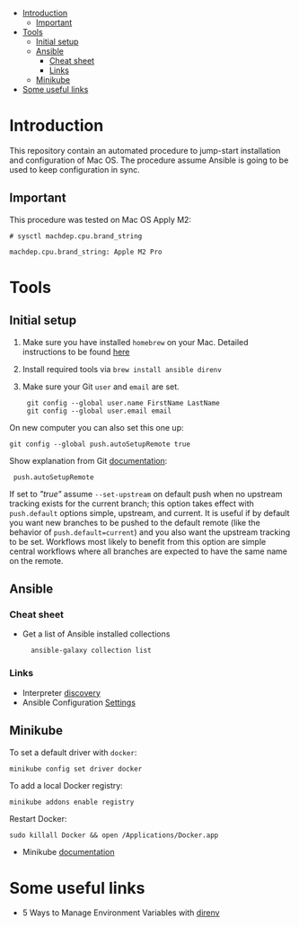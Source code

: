 - [Introduction](#introduction)
  - [Important](#important)
- [Tools](#tools)
  - [Initial setup](#initial-setup)
  - [Ansible](#ansible)
    - [Cheat sheet](#cheat-sheet)
    - [Links](#links)
  - [Minikube](#minikube)
- [Some useful links](#some-useful-links)

# Introduction

This repository contain an automated procedure to jump-start installation and configuration of Mac OS.
The procedure assume Ansible is going to be used to keep configuration in sync.

## Important

This procedure was tested on Mac OS Apply M2:

    # sysctl machdep.cpu.brand_string

    machdep.cpu.brand_string: Apple M2 Pro

# Tools

## Initial setup

1. Make sure you have installed `homebrew` on your Mac. Detailed instructions to be found [here](https://brew.sh)
2. Install required tools via `brew install ansible direnv`
3. Make sure your Git `user` and `email` are set.

        git config --global user.name FirstName LastName
        git config --global user.email email

On new computer you can also set this one up:

    git config --global push.autoSetupRemote true

Show explanation from Git [documentation](https://git-scm.com/docs/git-config#Documentation/git-config.txt-pushautoSetupRemote):

     push.autoSetupRemote

If set to *"true"* assume `--set-upstream` on default push when no upstream tracking exists for the current branch; this option takes effect with `push.default` options simple, upstream, and current. It is useful if by default you want new branches to be pushed to the default remote (like the behavior of `push.default=current`) and you also want the upstream tracking to be set. Workflows most likely to benefit from this option are simple central workflows where all branches are expected to have the same name on the remote.

## Ansible

### Cheat sheet

- Get a list of Ansible installed collections

        ansible-galaxy collection list

### Links
- Interpreter [discovery](https://docs.ansible.com/ansible/latest/reference_appendices/interpreter_discovery.html)
- Ansible Configuration [Settings](https://docs.ansible.com/ansible/latest/reference_appendices/config.html#ansible-configuration-settings)

## Minikube

To set a default driver with `docker`:

    minikube config set driver docker

To add a local Docker registry:

    minikube addons enable registry

Restart Docker:

    sudo killall Docker && open /Applications/Docker.app

- Minikube [documentation](https://minikube.sigs.k8s.io/docs/)

# Some useful links

- 5 Ways to Manage Environment Variables with [direnv](https://www.sixfeetup.com/blog/direnv-manage-environment-variables)
